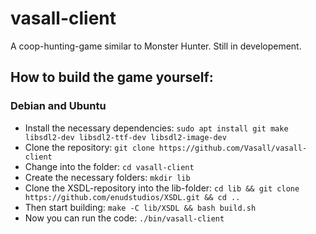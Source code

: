 # vasall-client
A coop-hunting-game similar to Monster Hunter. Still in developement.

## How to build the game yourself:

### Debian and Ubuntu
- Install the necessary dependencies: ``sudo apt install git make libsdl2-dev libsdl2-ttf-dev libsdl2-image-dev``
- Clone the repository: ``git clone https://github.com/Vasall/vasall-client``
- Change into the folder: ``cd vasall-client``
- Create the necessary folders: ``mkdir lib``
- Clone the XSDL-repository into the lib-folder: ``cd lib && git clone https://github.com/enudstudios/XSDL.git && cd ..``
- Then start building: ``make -C lib/XSDL && bash build.sh``
- Now you can run the code: ``./bin/vasall-client``
